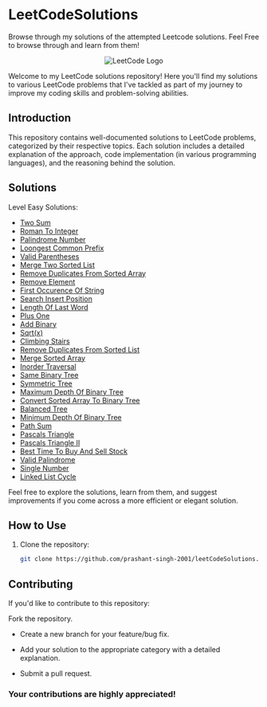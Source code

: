 # LeetCodeSolutions
Browse through my solutions of the attempted Leetcode solutions. Feel Free to browse through and learn from them!

<p align="center">
  <img src="https://leetcode.com/static/images/LeetCode_Sharing.png" alt="LeetCode Logo">
</p>

Welcome to my LeetCode solutions repository! Here you'll find my solutions to various LeetCode problems that I've tackled as part of my journey to improve my coding skills and problem-solving abilities.

## Introduction

This repository contains well-documented solutions to LeetCode problems, categorized by their respective topics. Each solution includes a detailed explanation of the approach, code implementation (in various programming languages), and the reasoning behind the solution.

## Solutions

Level Easy Solutions:

- [Two Sum](/level_Easy/TwoSum.java)
- [Roman To Integer](/level_Easy/RomanToInteger.java)
- [Palindrome Number](/level_Easy/PalindromeNumber.java)
- [Loongest Common Prefix](/level_Easy/LongestCommonPrefix.java)
- [Valid Parentheses](/level_Easy/ValidParentheses.java)
- [Merge Two Sorted List](/level_Easy/MergeTwoSortedList.java)
- [Remove Duplicates From Sorted Array](/level_Easy/RemoveDuplicatesfromSortedArray.java)
- [Remove Element](/level_Easy/RemoveElement.java)
- [First Occurence Of String](/level_Easy/FirstOccurenceOfString.java)
- [Search Insert Position](/level_Easy/SearchInsertPosition.java)
- [Length Of Last Word](/level_Easy/LengthOfLastWord.java)
- [Plus One](/level_Easy/PlusOne.java)
- [Add Binary](/level_Easy/AddBinary.java)
- [Sqrt(x)](/level_Easy/Sqrt.java)
- [Climbing Stairs](/level_Easy/ClimbingStairs.java)
- [Remove Duplicates From Sorted List](/level_Easy/RemoveDuplicatesFromSortedList.java)
- [Merge Sorted Array](/level_Easy/MergeSortedArray.java)
- [Inorder Traversal](/level_Easy/InorderTraversal.java)
- [Same Binary Tree](/level_Easy/SameBinaryTree.java)
- [Symmetric Tree](/level_Easy/SymmetricTree.java)
- [Maximum Depth Of Binary Tree](/level_Easy/MaximumDepthOfBinaryTree.java)
- [Convert Sorted Array To Binary Tree](/level_Easy/ConvertSortedArrayToBinaryTree.java)
- [Balanced Tree](/level_Easy/BalancedTree.java)
- [Minimum Depth Of Binary Tree](/level_Easy/MinimumDepthOfBinaryTree.java)
- [Path Sum](/level_Easy/PathSum.java)
- [Pascals Triangle](/level_Easy/PascalsTriangle.java)
- [Pascals Triangle II](/level_Easy/PascalsTriangle.java)
- [Best Time To Buy And Sell Stock](/level_Easy/BestTimeToBuyAndSellStock.java)
- [Valid Palindrome](/level_Easy/ValidPalindrome.java)
- [Single Number](/level_Easy/SingleNumber.java)
- [Linked List Cycle](/level_Easy/LinkedListCycle.java)

Feel free to explore the solutions, learn from them, and suggest improvements if you come across a more efficient or elegant solution.

## How to Use

1. Clone the repository:
   ```sh
   git clone https://github.com/prashant-singh-2001/leetCodeSolutions.git

## Contributing
If you'd like to contribute to this repository:

Fork the repository.

- Create a new branch for your feature/bug fix.

- Add your solution to the appropriate category with a detailed explanation.

- Submit a pull request.

### Your contributions are highly appreciated!
